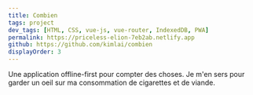 ```yaml
---
title: Combien
tags: project
dev_tags: [HTML, CSS, vue-js, vue-router, IndexedDB, PWA]
permalink: https://priceless-elion-7eb2ab.netlify.app
github: https://github.com/kimlai/combien
displayOrder: 3
---
```


Une application offline-first pour compter des choses. Je m'en sers pour garder
un oeil sur ma consommation de cigarettes et de viande.
